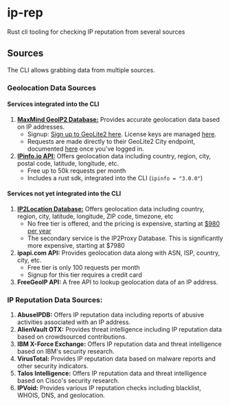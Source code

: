 # ip-rep

Rust cli tooling for checking IP reputation from several sources

## Sources

The CLI allows grabbing data from multiple sources.

### Geolocation Data Sources

#### Services integrated into the CLI

1. **[MaxMind GeoIP2 Database:](https://dev.maxmind.com/geoip/geolite2-free-geolocation-data)** Provides accurate geolocation data based on IP addresses.
   - Signup: [Sign up to GeoLite2 here](https://www.maxmind.com/en/geolite2/signup). License keys are managed [here](https://www.maxmind.com/en/accounts/1001485/license-key/).
   - Requests are made directly to their GeoLite2 City endpoint, documented [here](https://www.maxmind.com/en/accounts/1001485/license-key/) once you've logged in.
2. **[IPinfo.io API:](https://ipinfo.io/)** Offers geolocation data including country, region, city, postal code, latitude, longitude, etc.
   - Free up to 50k requests per month
   - Includes a rust sdk, integrated into the CLI (`ipinfo = "3.0.0"`)

#### Services not yet integrated into the CLI

1. **[IP2Location Database:](https://www.ip2location.com/)** Offers geolocation data including country, region, city, latitude, longitude, ZIP code, timezone, etc
   - No free tier is offered, and the pricing is expensive, starting at [$980 per year](https://www.ip2location.com/buy-online)
   - The secondary service is the IP2Proxy Database. This is significantly more expensive, starting at $7980
2. **ipapi.com API:** Provides geolocation data along with ASN, ISP, country, city, etc.
   - Free tier is only 100 requests per month
   - Signup for this tier requires a credit card
3. **FreeGeoIP API:** A free API to lookup geolocation data of an IP address.

### IP Reputation Data Sources:

1. **AbuseIPDB:** Offers IP reputation data including reports of abusive activities associated with an IP address.
2. **AlienVault OTX:** Provides threat intelligence including IP reputation data based on crowdsourced contributions.
3. **IBM X-Force Exchange:** Offers IP reputation data and threat intelligence based on IBM's security research.
4. **VirusTotal:** Provides IP reputation data based on malware reports and other security indicators.
5. **Talos Intelligence:** Offers IP reputation data and threat intelligence based on Cisco's security research.
6. **IPVoid:** Provides various IP reputation checks including blacklist, WHOIS, DNS, and geolocation.
